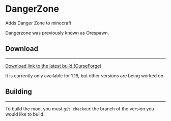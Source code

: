 # DangerZone

 Adds Danger Zone to minecraft

Dangerzone was previously known as Orespawn. 

## Download
___
[Download link to the latest build (CurseForge)](https://www.curseforge.com/minecraft/mc-mods/dangerzone)

It is currently only available for 1.16, but other versions are being worked on

## Building
___
To build the mod, you must `git checkout` the branch of the version you would like to build.